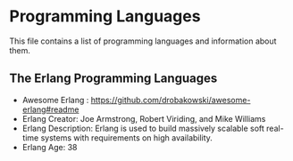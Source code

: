 # Programming Languages
This file contains a list of programming languages and information about them.

## The Erlang Programming Languages
- Awesome Erlang : https://github.com/drobakowski/awesome-erlang#readme
- Erlang Creator: Joe Armstrong, Robert Viriding, and Mike Williams
- Erlang Description: Erlang is used to build massively scalable soft real-time systems with requirements on high availability.
- Erlang Age: 38
